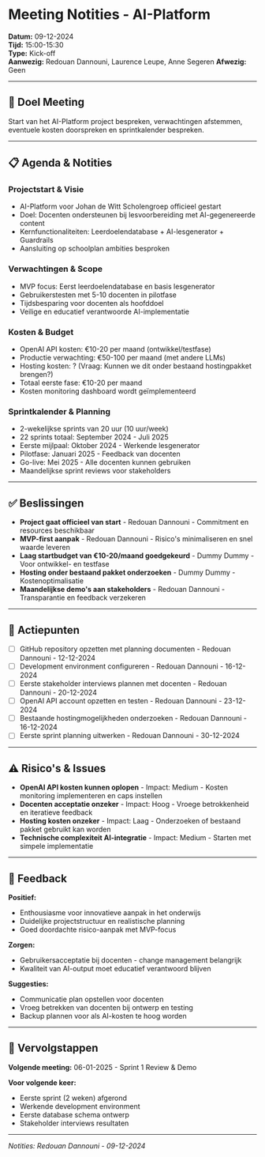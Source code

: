 # Meeting Notities - AI-Platform

**Datum:** 09-12-2024  
**Tijd:** 15:00-15:30  
**Type:** Kick-off  
**Aanwezig:** Redouan Dannouni, Laurence Leupe, Anne Segeren
**Afwezig:** Geen

---

## 🎯 Doel Meeting
Start van het AI-Platform project bespreken, verwachtingen afstemmen, eventuele kosten doorspreken en sprintkalender bespreken.

---

## 📋 Agenda & Notities

### Projectstart & Visie
- AI-Platform voor Johan de Witt Scholengroep officieel gestart
- Doel: Docenten ondersteunen bij lesvoorbereiding met AI-gegenereerde content
- Kernfunctionaliteiten: Leerdoelendatabase + AI-lesgenerator + Guardrails
- Aansluiting op schoolplan ambities besproken

### Verwachtingen & Scope
- MVP focus: Eerst leerdoelendatabase en basis lesgenerator
- Gebruikerstesten met 5-10 docenten in pilotfase
- Tijdsbesparing voor docenten als hoofddoel
- Veilige en educatief verantwoorde AI-implementatie

### Kosten & Budget
- OpenAI API kosten: €10-20 per maand (ontwikkel/testfase)
- Productie verwachting: €50-100 per maand (met andere LLMs)
- Hosting kosten: ? (Vraag: Kunnen we dit onder bestaand hostingpakket brengen?)
- Totaal eerste fase: €10-20 per maand
- Kosten monitoring dashboard wordt geïmplementeerd

### Sprintkalender & Planning
- 2-wekelijkse sprints van 20 uur (10 uur/week)
- 22 sprints totaal: September 2024 - Juli 2025
- Eerste mijlpaal: Oktober 2024 - Werkende lesgenerator
- Pilotfase: Januari 2025 - Feedback van docenten
- Go-live: Mei 2025 - Alle docenten kunnen gebruiken
- Maandelijkse sprint reviews voor stakeholders

---

## ✅ Beslissingen
- **Project gaat officieel van start** - Redouan Dannouni - Commitment en resources beschikbaar
- **MVP-first aanpak** - Redouan Dannouni - Risico's minimaliseren en snel waarde leveren
- **Laag startbudget van €10-20/maand goedgekeurd** - Dummy Dummy - Voor ontwikkel- en testfase
- **Hosting onder bestaand pakket onderzoeken** - Dummy Dummy - Kostenoptimalisatie
- **Maandelijkse demo's aan stakeholders** - Redouan Dannouni - Transparantie en feedback verzekeren

---

## 📝 Actiepunten
- [ ] GitHub repository opzetten met planning documenten - Redouan Dannouni - 12-12-2024
- [ ] Development environment configureren - Redouan Dannouni - 16-12-2024
- [ ] Eerste stakeholder interviews plannen met docenten - Redouan Dannouni - 20-12-2024
- [ ] OpenAI API account opzetten en testen - Redouan Dannouni - 23-12-2024
- [ ] Bestaande hostingmogelijkheden onderzoeken - Redouan Dannouni - 16-12-2024
- [ ] Eerste sprint planning uitwerken - Redouan Dannouni - 30-12-2024

---

## ⚠️ Risico's & Issues
- **OpenAI API kosten kunnen oplopen** - Impact: Medium - Kosten monitoring implementeren en caps instellen
- **Docenten acceptatie onzeker** - Impact: Hoog - Vroege betrokkenheid en iteratieve feedback
- **Hosting kosten onzeker** - Impact: Laag - Onderzoeken of bestaand pakket gebruikt kan worden
- **Technische complexiteit AI-integratie** - Impact: Medium - Starten met simpele implementatie

---

## 💬 Feedback
**Positief:**
- Enthousiasme voor innovatieve aanpak in het onderwijs
- Duidelijke projectstructuur en realistische planning
- Goed doordachte risico-aanpak met MVP-focus

**Zorgen:**
- Gebruikersacceptatie bij docenten - change management belangrijk
- Kwaliteit van AI-output moet educatief verantwoord blijven

**Suggesties:**
- Communicatie plan opstellen voor docenten
- Vroeg betrekken van docenten bij ontwerp en testing
- Backup plannen voor als AI-kosten te hoog worden

---

## 📅 Vervolgstappen
**Volgende meeting:** 06-01-2025 - Sprint 1 Review & Demo

**Voor volgende keer:**
- Eerste sprint (2 weken) afgerond
- Werkende development environment
- Eerste database schema ontwerp
- Stakeholder interviews resultaten

---

*Notities: Redouan Dannouni - 09-12-2024*
